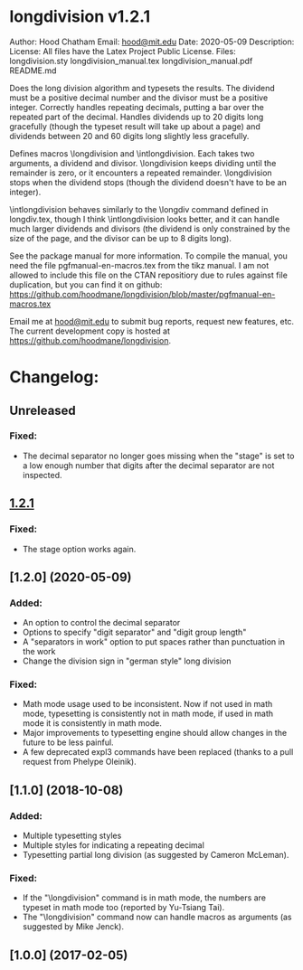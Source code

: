 longdivision v1.2.1
========================
Author: Hood Chatham
Email: hood@mit.edu
Date: 2020-05-09
Description: 
License: All files have the Latex Project Public License.
Files:
    longdivision.sty
    longdivision_manual.tex
    longdivision_manual.pdf
    README.md


Does the long division algorithm and typesets the results. The dividend must 
be a positive decimal number and the divisor must be a positive integer. 
Correctly handles repeating decimals, putting a bar over the repeated part of 
the decimal. Handles dividends up to 20 digits long gracefully (though the 
typeset result will take up about a page) and dividends between 20 and 60 
digits long slightly less gracefully. 

Defines macros \longdivision and \intlongdivision. Each takes two arguments, 
a dividend and divisor. \longdivision keeps dividing until the remainder is 
zero, or it encounters a repeated remainder. \longdivision stops when the 
dividend stops (though the dividend doesn't have to be an integer). 

\intlongdivision behaves similarly to the \longdiv command defined in 
longdiv.tex, though I think \intlongdivision looks better, and it can handle 
much larger dividends and divisors (the dividend is only constrained by the 
size of the page, and the divisor can be up to 8 digits long). 

See the package manual for more information. To compile the manual, you need 
the file pgfmanual-en-macros.tex from the tikz manual. I am not allowed to
include this file on the CTAN repositiory due to rules against file duplication,
but you can find it on github: 
https://github.com/hoodmane/longdivision/blob/master/pgfmanual-en-macros.tex

Email me at hood@mit.edu to submit bug reports, request new features, etc. 
The current development copy is hosted at https://github.com/hoodmane/longdivision. 


Changelog:
==========
## Unreleased
### Fixed:
- The decimal separator no longer goes missing when the "stage" is set to a low
  enough number that digits after the decimal separator are not inspected.

## [1.2.1](2021-07-17)
### Fixed:
- The stage option works again.

## [1.2.0] (2020-05-09)
### Added:
- An option to control the decimal separator
- Options to specify "digit separator" and "digit group length"
- A "separators in work" option to put spaces rather than punctuation in the work
- Change the division sign in "german style" long division

### Fixed:
- Math mode usage used to be inconsistent. Now if not used in math mode, 
  typesetting is consistently not in math mode, if used in math mode it is 
  consistently in math mode.
- Major improvements to typesetting engine should allow changes in the future to be less painful.
- A few deprecated expl3 commands have been replaced (thanks to a pull request from Phelype Oleinik).


## [1.1.0] (2018-10-08)
### Added:
- Multiple typesetting styles
- Multiple styles for indicating a repeating decimal
- Typesetting partial long division (as suggested by Cameron McLeman).

### Fixed:
- If the "\longdivision" command is in math mode, the numbers are typeset in math mode too (reported by Yu-Tsiang Tai).
- The "\longdivision" command now can handle macros as arguments (as suggested by Mike Jenck).


## [1.0.0] (2017-02-05)

